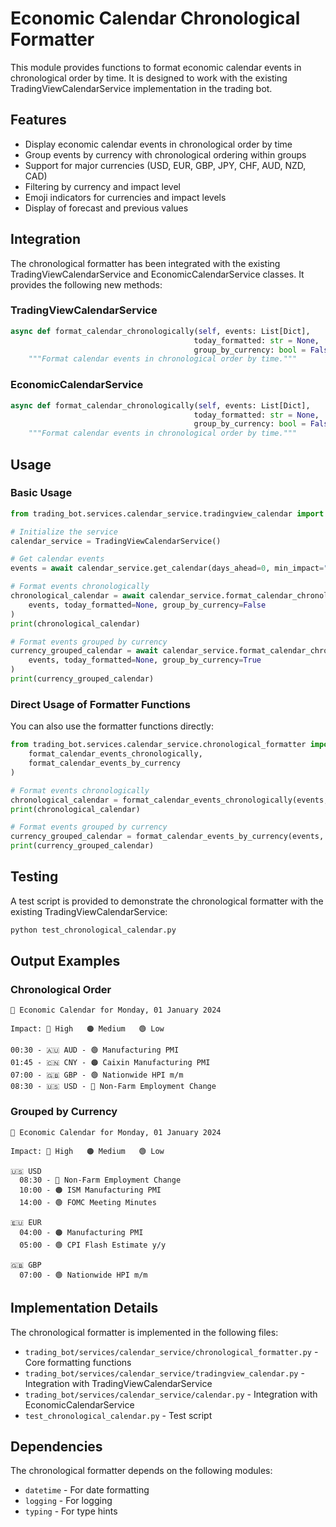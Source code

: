 # Economic Calendar Chronological Formatter

This module provides functions to format economic calendar events in chronological order by time. It is designed to work with the existing TradingViewCalendarService implementation in the trading bot.

## Features

- Display economic calendar events in chronological order by time
- Group events by currency with chronological ordering within groups
- Support for major currencies (USD, EUR, GBP, JPY, CHF, AUD, NZD, CAD)
- Filtering by currency and impact level
- Emoji indicators for currencies and impact levels
- Display of forecast and previous values

## Integration

The chronological formatter has been integrated with the existing TradingViewCalendarService and EconomicCalendarService classes. It provides the following new methods:

### TradingViewCalendarService

```python
async def format_calendar_chronologically(self, events: List[Dict], 
                                         today_formatted: str = None, 
                                         group_by_currency: bool = False) -> str:
    """Format calendar events in chronological order by time."""
```

### EconomicCalendarService

```python
async def format_calendar_chronologically(self, events: List[Dict], 
                                         today_formatted: str = None, 
                                         group_by_currency: bool = False) -> str:
    """Format calendar events in chronological order by time."""
```

## Usage

### Basic Usage

```python
from trading_bot.services.calendar_service.tradingview_calendar import TradingViewCalendarService

# Initialize the service
calendar_service = TradingViewCalendarService()

# Get calendar events
events = await calendar_service.get_calendar(days_ahead=0, min_impact="Low")

# Format events chronologically
chronological_calendar = await calendar_service.format_calendar_chronologically(
    events, today_formatted=None, group_by_currency=False
)
print(chronological_calendar)

# Format events grouped by currency
currency_grouped_calendar = await calendar_service.format_calendar_chronologically(
    events, today_formatted=None, group_by_currency=True
)
print(currency_grouped_calendar)
```

### Direct Usage of Formatter Functions

You can also use the formatter functions directly:

```python
from trading_bot.services.calendar_service.chronological_formatter import (
    format_calendar_events_chronologically,
    format_calendar_events_by_currency
)

# Format events chronologically
chronological_calendar = format_calendar_events_chronologically(events, today_formatted=None)
print(chronological_calendar)

# Format events grouped by currency
currency_grouped_calendar = format_calendar_events_by_currency(events, today_formatted=None)
print(currency_grouped_calendar)
```

## Testing

A test script is provided to demonstrate the chronological formatter with the existing TradingViewCalendarService:

```bash
python test_chronological_calendar.py
```

## Output Examples

### Chronological Order

```
📅 Economic Calendar for Monday, 01 January 2024

Impact: 🔴 High   🟠 Medium   🟢 Low

00:30 - 🇦🇺 AUD - 🟢 Manufacturing PMI
01:45 - 🇨🇳 CNY - 🟠 Caixin Manufacturing PMI
07:00 - 🇬🇧 GBP - 🟢 Nationwide HPI m/m
08:30 - 🇺🇸 USD - 🔴 Non-Farm Employment Change
```

### Grouped by Currency

```
📅 Economic Calendar for Monday, 01 January 2024

Impact: 🔴 High   🟠 Medium   🟢 Low

🇺🇸 USD
  08:30 - 🔴 Non-Farm Employment Change
  10:00 - 🟠 ISM Manufacturing PMI
  14:00 - 🟢 FOMC Meeting Minutes

🇪🇺 EUR
  04:00 - 🟠 Manufacturing PMI
  05:00 - 🟢 CPI Flash Estimate y/y

🇬🇧 GBP
  07:00 - 🟢 Nationwide HPI m/m
```

## Implementation Details

The chronological formatter is implemented in the following files:

- `trading_bot/services/calendar_service/chronological_formatter.py` - Core formatting functions
- `trading_bot/services/calendar_service/tradingview_calendar.py` - Integration with TradingViewCalendarService
- `trading_bot/services/calendar_service/calendar.py` - Integration with EconomicCalendarService
- `test_chronological_calendar.py` - Test script

## Dependencies

The chronological formatter depends on the following modules:

- `datetime` - For date formatting
- `logging` - For logging
- `typing` - For type hints 